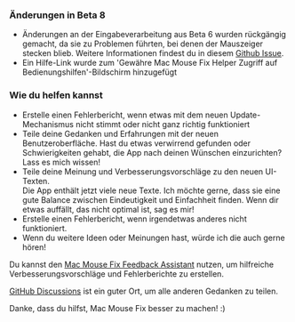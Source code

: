 ### Änderungen in Beta 8

- Änderungen an der Eingabeverarbeitung aus Beta 6 wurden rückgängig gemacht, da sie zu Problemen führten, bei denen der Mauszeiger stecken blieb. Weitere Informationen findest du in diesem [Github Issue](https://github.com/noah-nuebling/mac-mouse-fix/issues/93).
- Ein Hilfe-Link wurde zum 'Gewähre Mac Mouse Fix Helper Zugriff auf Bedienungshilfen'-Bildschirm hinzugefügt

### Wie du helfen kannst

- Erstelle einen Fehlerbericht, wenn etwas mit dem neuen Update-Mechanismus nicht stimmt oder nicht ganz richtig funktioniert
- Teile deine Gedanken und Erfahrungen mit der neuen Benutzeroberfläche. Hast du etwas verwirrend gefunden oder Schwierigkeiten gehabt, die App nach deinen Wünschen einzurichten? Lass es mich wissen!
- Teile deine Meinung und Verbesserungsvorschläge zu den neuen UI-Texten.\
   Die App enthält jetzt viele neue Texte. Ich möchte gerne, dass sie eine gute Balance zwischen Eindeutigkeit und Einfachheit finden. Wenn dir etwas auffällt, das nicht optimal ist, sag es mir!
- Erstelle einen Fehlerbericht, wenn irgendetwas anderes nicht funktioniert.
- Wenn du weitere Ideen oder Meinungen hast, würde ich die auch gerne hören!

Du kannst den [Mac Mouse Fix Feedback Assistant](https://github.com/noah-nuebling/mac-mouse-fix/issues/new/choose) nutzen, um hilfreiche Verbesserungsvorschläge und Fehlerberichte zu erstellen.

[GitHub Discussions](https://github.com/noah-nuebling/mac-mouse-fix/discussions/82) ist ein guter Ort, um alle anderen Gedanken zu teilen.

Danke, dass du hilfst, Mac Mouse Fix besser zu machen! :)